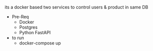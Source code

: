 its a docker based two services to control users & product in same DB
- Pre-Req
  - Docker
  - Postgres
  - Python FastAPI
- to run
  - docker-compose up
